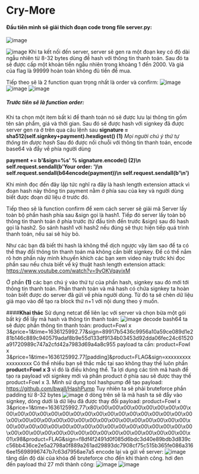 # Cry-More

#### Đầu tiên mình sẽ giải thích đoạn code trong file server.py:

![image](https://user-images.githubusercontent.com/66832698/140521984-28a3fd47-992a-441d-b9e6-4df7f6e98dbd.png)
 
![image](https://user-images.githubusercontent.com/66832698/140522125-a2a13bd4-90f2-45cf-ae99-35d2bcf25694.png)
Khi ta kết nối đến server, server sẽ gen ra một đoạn key có độ dài ngẫu nhiên từ 8-32 bytes dùng để hash với thông tin thanh toán. Sau đó ta sẽ được cấp một khoản tiền ngẫu nhiên trong khoảng 1 đến 2000. Và giá của flag là 99999 hoàn toàn không đủ tiền để mua.

Tiếp theo sẽ là 2 function quan trọng nhất là order và confirm:
![image](https://user-images.githubusercontent.com/66832698/140522677-044aadc0-3850-4d62-bc3e-5ce584bdee52.png)
![image](https://user-images.githubusercontent.com/66832698/140522720-6d74fd28-7798-4931-a92d-17419397b9a5.png)
![image](https://user-images.githubusercontent.com/66832698/140522881-08933a0e-9f30-4581-a640-7cb4c03a1795.png)

##### Trước tiên sẽ là function order:
Khi ta chọn một item bất kì để thanh toán nó sẽ được lưu lại thông tin gồm tên sản phẩm, giá và thời gian.
Sau đó sẽ được hash với signkey đã được server gen ra ở trên qua câu lệnh sau
**signature = sha512(self.signkey+payment).hexdigest()  (1)**
*Mọi người chú ý thứ tự thông tin được hash*
Sau đó được nối chuỗi với thông tin thanh toán, encode base64 và đẩy về phía người dùng

**payment += b'&sign=%s' % signature.encode() (2)\n
self.request.sendall(b'Your order: ')\n
self.request.sendall(b64encode(payment))\n
self.request.sendall(b'\n')**

Khi mình đọc đến đây lập tức nghĩ ra đây là hash length extension attack vì đoạn hash này thông tin payment nằm ở phía sau của key và người dùng biết được đoạn dữ liệu ở trước đó.

Tiếp theo sẽ là function confirm để xem cách server sẽ giải mã
Server lấy toàn bộ phần hash phía sau &sign gọi là hash1. Tiếp đó server lấy toàn bộ thông tin thanh toán ở phía trước (từ đầu tính đến trước &sign) sau đó hash gọi là hash2. So sánh hash1 với hash2 nếu đúng sẽ thực hiện tiếp quá trình thanh toán, nếu sai sẽ hủy bỏ.

Như các bạn đã biết thì hash là không thể dịch ngược vậy làm sao để ta có thể thay đổi thông tin thanh toán mà không cần biết signkey. Để có thể nắm rõ hơn phần này mình khuyến khích các bạn xem video này trước khi đọc phần sau nếu chưa biết về kỹ thuật hash length extension attack: https://www.youtube.com/watch?v=9yOKVqayixM

Ở phần **(1)** các bạn chú ý vào thứ tự của phần hash, signkey sau đó mới tới thông tin thanh toán. Phần thanh toán và mã hash có chứa signkey ta hoàn toàn biết được do server đã gửi về phía người dùng. Từ đó ta sẽ chèn dữ liệu giả mạo vào để tạo ra block thứ n+1 với nội dung theo ý muốn.

####**Khai thác**
Sử dụng netcat để liên lạc với server và chọn bừa một gói bất kỳ để lấy mã hash và thông tin thanh toán:
![image](https://user-images.githubusercontent.com/66832698/140536601-11fdc315-e88e-4db1-aae1-999fc50917d5.png)
decode bash64 ta sẽ được phần thông tin thanh toán:
product=Fowl x 3&price=1&time=1636125992.77&sign=89917b5436c9956a10a59ce089d1e281b146c889c940579adaf8b9e55d133df9134b03453d92dda06fec24c61520a91720989c747a2cfd42a7983d69a4a8c955
payload ta cần:
product=Fowl x 3&price=1&time=1636125992.77[padding]&product=FLAG&sign=xxxxxxxxxxxxxxxxxx
Có thể nhiều bạn sẽ thắc mắc tại sao không thay thế luôn phần **product=Fowl x 3** vì đó là điều không thể. Ta lợi dụng các tính mã hash để tạo ra payload với signkey mới và phần product ở phía sau sẽ được thay thế product=Fowl x 3.
Mình sử dụng tool hashpump để tạo payload: https://github.com/bwall/HashPump
Tuy nhiên ta sẽ phải bruteforce phần padding từ 8-32 bytes
![image](https://user-images.githubusercontent.com/66832698/140536456-a0cd9de1-501c-41a3-b4c7-3095a8ae673d.png)
ở dòng trên sẽ là mã hash ta sẽ đẩy vào signkey, dòng dưới là dữ liệu đã được thay đổi
payload: product=Fowl x 3&price=1&time=1636125992.77\x80\x00\x00\x00\x00\x00\x00\x00\x00\x00\x00\x00\x00\x00\x00\x00\x00\x00\x00\x00\x00\x00\x00\x00\x00\x00\x00\x00\x00\x00\x00\x00\x00\x00\x00\x00\x00\x00\x00\x00\x00\x00\x00\x00\x00\x00\x00\x00\x00\x00\x00\x00\x00\x00\x00\x00\x00\x00\x00\x00\x00\x00\x00\x00\x00\x00\x00\x00\x00\x00\x00\x00\x00\x00\x00\x01\x98&product=FLAG&sign=f8df4f2491d0f085d6bdc3d40e89bdb3d839cc56bb436ce2e5a2798a0f889a261ad29893dc7908cf75c515b365fe086a3166ee15698996747b7c63d7956ae7a5
encode lại và gửi về server:
![image](https://user-images.githubusercontent.com/66832698/140532546-32dc6029-64cb-40ab-8ebb-3201b44d772b.png)
tăng dần độ dài của khóa để bruteforce cho đến khi thành công.
hơi đen đến payload thứ 27 mới thành công:
![image](https://user-images.githubusercontent.com/66832698/140538151-0db2f290-8d70-4bd2-ad6b-49078f3a24a2.png)
![image](https://user-images.githubusercontent.com/66832698/140538091-717a4cc2-031f-4776-8503-8230b9e5380a.png)

